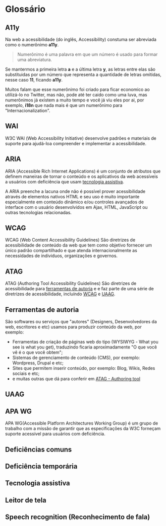# Glossário

## A11y
Na web a acessibilidade (do inglês, <span lang="en">Accessibility</span>) constuma ser abreviada como o numerônimo **a11y**. 

> Numerônimo é uma palavra em que um número é usado para formar uma abreviatura.

Se mantermos a primeira letra **a** e a última letra **y**, as letras entre elas são substituidas por um número que representa a quantidade de letras omitidas, nesse caso **11**, ficando **a11y**.

Muitos falam que esse numerônimo foi criado para ficar economico ao utilizá-lo no Twitter, mas não, pode até ter caido como uma luva, mas numerônimos já existem a muito tempo e você já viu eles por ai, por exemplo, **i18n** que nada mais é que um numerônimo para "<span lang="en">Internacionalization</span>".

## WAI
W3C WAI (<span lang="en">Web Accessibility Initiative</span>) desenvolve padrões e materiais de suporte para ajudá-loa compreender e implementar a acessibilidade.  

## ARIA
ARIA (<span lang="en">Accessible Rich Internet Applications</span>) é um conjunto de atributos que definem maneiras de tornar o conteúdo e os aplicativos da web acessíveis a usuários com deficiência que usam [tecnologia assistiva](#tecnologia-assistiva). 

A ARIA preenche a lacuna onde não é possível prover acessibilidade através de elementos nativos HTML e seu uso é muito importante especialmente em conteúdo dinâmico e/ou controles avançados de interface com o usuário desenvolvidos em Ajax, HTML, JavaScript ou outras tecnologias relacionadas.

## WCAG
WCAG (<span lang="en">Web Content Accessibility Guidelines</span>) São diretrizes de acessibilidade de conteúdo da web que tem como objetivo fornecer um único padrão compartilhado e que atenda internacionalmente as necessídades de individuos, organizações e governos.

## ATAG
ATAG (<span lang="en">Authoring Tool Accessibility Guidelines</span>) São diretrizes de acessibilidade para [ferramentas de autoria](#ferramentas-de-autoria) e e faz parte de uma série de diretrizes de acessibilidade, incluíndo [WCAG](#wcag) e [UAAG](#uaag).

## Ferramentas de autoria
São softwares ou serviços que "autores" (Designers, Desenvolvedores da web, escritores e etc) usamos para produzir conteúdo da web, por exemplo:

- Ferramentas de criação de páginas web do tipo (WYSIWYG - <span lang="en">What you see is what you get</span>), traduzindo ficaria aproximadamente "O que você vê é o que você obtem";
- Sistemas de gerenciamento de conteúdo (CMS), por exemplo: Wordpress, Drupal e etc;
- Sites que permitem inserir conteúdo, por exemplo: Blog, Wikis, Redes sociais e etc;
- e muitas outras que dá para conferir em [ATAG - Authoring tool](https://www.w3.org/TR/ATAG20/#def-Authoring-Tool)

## UAAG

## APA WG
APA WG(<span lang="en">Accessible Platform Architectures Working Group</span>) é um grupo de trabalho com a missão de garantir que as especificações da W3C forneçam suporte acessível para usuários com deficiência.

## Deficiências comuns

## Deficiência temporária

## Tecnologia assistiva

## Leitor de tela

## <span lang="en">Speech recognition</span> (Reconhecimento de fala)